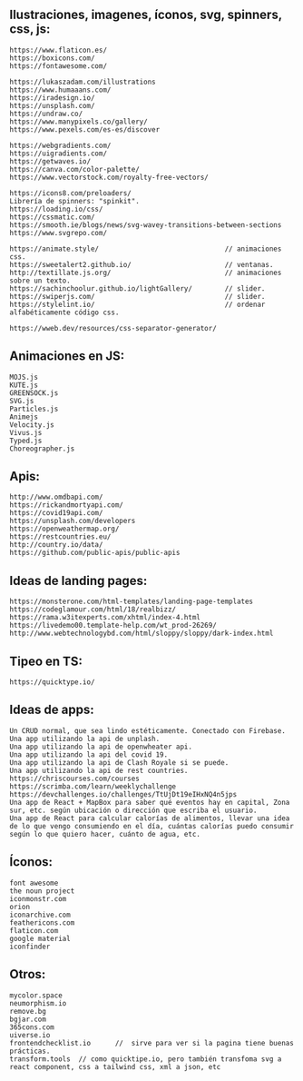 ## Ilustraciones, imagenes, íconos, svg, spinners, css, js:
    https://www.flaticon.es/
    https://boxicons.com/
    https://fontawesome.com/

    https://lukaszadam.com/illustrations
    https://www.humaaans.com/
    https://iradesign.io/
    https://unsplash.com/
    https://undraw.co/
    https://www.manypixels.co/gallery/
    https://www.pexels.com/es-es/discover

    https://webgradients.com/
    https://uigradients.com/
    https://getwaves.io/
    https://canva.com/color-palette/
    https://www.vectorstock.com/royalty-free-vectors/

    https://icons8.com/preloaders/
    Librería de spinners: "spinkit".
    https://loading.io/css/
    https://cssmatic.com/
    https://smooth.ie/blogs/news/svg-wavey-transitions-between-sections
    https://www.svgrepo.com/

    https://animate.style/		                         // animaciones css.
    https://sweetalert2.github.io/	                     // ventanas.
    http://textillate.js.org/  		                     // animaciones sobre un texto.
    https://sachinchoolur.github.io/lightGallery/	     // slider.
    https://swiperjs.com/			                     // slider.
    https://stylelint.io/                                // ordenar alfabéticamente código css.
    
    https://wweb.dev/resources/css-separator-generator/


## Animaciones en JS:
    MOJS.js
    KUTE.js
    GREENSOCK.js
    SVG.js
    Particles.js
    Animejs
    Velocity.js
    Vivus.js
    Typed.js
    Choreographer.js


## Apis:
    http://www.omdbapi.com/
    https://rickandmortyapi.com/
    https://covid19api.com/
    https://unsplash.com/developers
    https://openweathermap.org/
    https://restcountries.eu/
    http://country.io/data/
    https://github.com/public-apis/public-apis


## Ideas de landing pages:
    https://monsterone.com/html-templates/landing-page-templates
    https://codeglamour.com/html/18/realbizz/
    https://rama.w3itexperts.com/xhtml/index-4.html
    https://livedemo00.template-help.com/wt_prod-26269/
    http://www.webtechnologybd.com/html/sloppy/sloppy/dark-index.html


## Tipeo en TS:
    https://quicktype.io/


## Ideas de apps:
    Un CRUD normal, que sea lindo estéticamente. Conectado con Firebase.
    Una app utilizando la api de unplash.
    Una app utilizando la api de openwheater api.
    Una app utilizando la api del covid 19.
    Una app utilizando la api de Clash Royale si se puede.
    Una app utilizando la api de rest countries.
    https://chriscourses.com/courses
    https://scrimba.com/learn/weeklychallenge
    https://devchallenges.io/challenges/TtUjDt19eIHxNQ4n5jps
    Una app de React + MapBox para saber qué eventos hay en capital, Zona sur, etc. según ubicación o dirección que escriba el usuario.
    Una app de React para calcular calorías de alimentos, llevar una idea de lo que vengo consumiendo en el día, cuántas calorías puedo consumir según lo que quiero hacer, cuánto de agua, etc.


## Íconos:
    font awesome
    the noun project
    iconmonstr.com
    orion
    iconarchive.com
    feathericons.com
    flaticon.com
    google material
    iconfinder


## Otros:
    mycolor.space
    neumorphism.io
    remove.bg
    bgjar.com
    365cons.com
    uiverse.io
    frontendchecklist.io      //  sirve para ver si la pagina tiene buenas prácticas.
    transform.tools  // como quicktipe.io, pero también transfoma svg a react component, css a tailwind css, xml a json, etc
